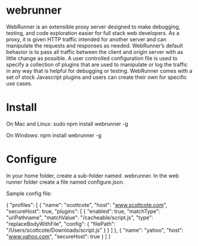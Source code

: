 # webrunner
WebRunner is an extensible proxy server designed to make debugging, testing, and code exploration easier for full stack web developers. As a proxy, it is given HTTP traffic intended for another server and can manipulate the requests and responses as needed. WebRunner’s default behavior is to pass all traffic between the client and origin server with as little change as possible. A user controlled configuration file is used to specify a collection of plugins that are used to manipulate or log the traffic in any way that is helpful for debugging or testing. WebRunner comes with a set of stock Javascript plugins and users can create their own for specific use cases.


# Install

On Mac and Linux: sudo npm install webrunner -g

On Windows: npm install webrunner -g

# Configure

In your home folder, create a sub-folder named .webrunner. In the web runner folder create a file named configure.json.

Sample config file:

{
  "profiles": [
    {
      "name": "scottcote",
      "host": "www.scottcote.com",
      "secureHost": true,
      "plugins": [
        {
          "enabled": true,
          "matchType": "urlPathname",
          "matchValue": "/cacheable/script.js",
          "type": "replaceBodyWithFile",
          "config": {
            "filePath": "/Users/scottcote/Downloads/script.js"
          }
        }
      ]
    },
    {
      "name": "yahoo",
      "host": "www.yahoo.com",
      "secureHost": true
    }
  ]
}
